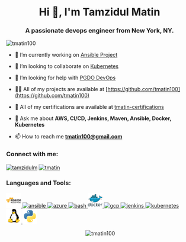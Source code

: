 <h1 align="center">Hi 👋, I'm Tamzidul Matin</h1>
<h3 align="center">A passionate devops engineer from New York, NY.</h3>

<p align="left"> <img src="https://komarev.com/ghpvc/?username=tmatin100&label=Profile%20views&color=0e75b6&style=flat" alt="tmatin100" /> </p>

- 🔭 I’m currently working on [Ansible Project](https://github.com/tmatin100/hello-world-1)

- 👯 I’m looking to collaborate on [Kubernetes](https://github.com/kubernetes/kubernetes)

- 🤝 I’m looking for help with [PGDO DevOps](https://github.com/tmatin100/PGDO-DevOps-FinalProject-)

- 👨‍💻 All of my projects are available at [https://github.com/tmatin100](https://github.com/tmatin100)

- 📝 All of my certifications are available at [tmatin-certifications](https://www.credly.com/users/tmatin/badges?sort=-state_updated_at&page=1)

- 💬 Ask me about **AWS, CI/CD, Jenkins, Maven, Ansible, Docker, Kubernetes**

- 📫 How to reach me **tmatin100@gmail.com**

<h3 align="left">Connect with me:</h3>
<p align="left">
<a href="https://twitter.com/tmatin100" target="blank"><img align="center" src="https://github.com/rahuldkjain/github-profile-readme-generator/blob/master/src/images/icons/Social/twitter.svg" alt="tamzidulm" height="30" width="40" /></a>
<a href="https://linkedin.com/in/tmatin" target="blank"><img align="center" src="https://github.com/rahuldkjain/github-profile-readme-generator/blob/master/src/images/icons/Social/linked-in-alt.svg" alt="tmatin" height="30" width="40" /></a>
</p>

<h3 align="left">Languages and Tools:</h3>
<p align="left"> <a href="https://aws.amazon.com" target="_blank"> <img src="https://raw.githubusercontent.com/devicons/devicon/master/icons/amazonwebservices/amazonwebservices-original-wordmark.svg" alt="aws" width="40" height="40"/> </a> <a href="https://www.ansible.com/" target="_blank"> <img src="https://www.vectorlogo.zone/logos/ansible/ansible-icon.svg" alt="ansible" width="40" height="40"/> </a> <a href="https://azure.microsoft.com/en-in/" target="_blank"> <img src="https://www.vectorlogo.zone/logos/microsoft_azure/microsoft_azure-icon.svg" alt="azure" width="40" height="40"/> </a> <a href="https://www.gnu.org/software/bash/" target="_blank"> <img src="https://www.vectorlogo.zone/logos/gnu_bash/gnu_bash-icon.svg" alt="bash" width="40" height="40"/> </a> <a href="https://www.docker.com/" target="_blank"> <img src="https://raw.githubusercontent.com/devicons/devicon/master/icons/docker/docker-original-wordmark.svg" alt="docker" width="40" height="40"/> </a> <a href="https://cloud.google.com" target="_blank"> <img src="https://www.vectorlogo.zone/logos/google_cloud/google_cloud-icon.svg" alt="gcp" width="40" height="40"/> </a> <a href="https://www.jenkins.io" target="_blank"> <img src="https://www.vectorlogo.zone/logos/jenkins/jenkins-icon.svg" alt="jenkins" width="40" height="40"/> </a> <a href="https://kubernetes.io" target="_blank"> <img src="https://www.vectorlogo.zone/logos/kubernetes/kubernetes-icon.svg" alt="kubernetes" width="40" height="40"/> </a> <a href="https://www.linux.org/" target="_blank"> <img src="https://raw.githubusercontent.com/devicons/devicon/master/icons/linux/linux-original.svg" alt="linux" width="40" height="40"/> </a> <a href="https://www.python.org" target="_blank"> <img src="https://raw.githubusercontent.com/devicons/devicon/master/icons/python/python-original.svg" alt="python" width="40" height="40"/> </a> </p>

<p align="center">&nbsp;<img align="center" src="https://github-readme-stats.vercel.app/api?username=tmatin100&show_icons=true&locale=en" alt="tmatin100" /></p>

